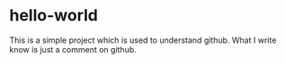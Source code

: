 # hello-world
This is a simple project which is used to understand github.
What I write know is just a comment on github.

